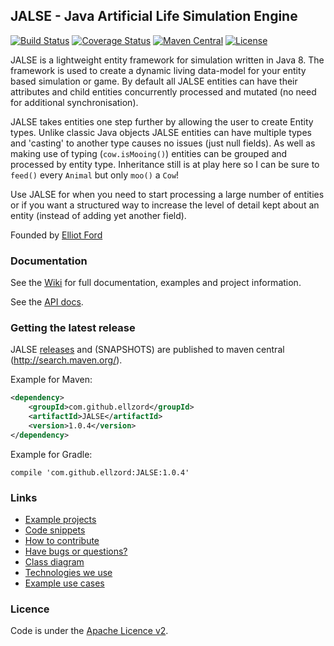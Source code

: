 ## JALSE - Java Artificial Life Simulation Engine
[![Build Status](https://travis-ci.org/Ellzord/JALSE.svg?branch=master)](https://travis-ci.org/Ellzord/JALSE)
[![Coverage Status](https://coveralls.io/repos/Ellzord/JALSE/badge.svg?branch=master)](https://coveralls.io/r/Ellzord/JALSE?branch=master)
[![Maven Central](https://maven-badges.herokuapp.com/maven-central/com.github.ellzord/JALSE/badge.svg)](https://maven-badges.herokuapp.com/maven-central/com.github.ellzord/JALSE/)
[![License](http://img.shields.io/:license-apache-blue.svg)](http://www.apache.org/licenses/LICENSE-2.0.html)

JALSE is a lightweight entity framework for simulation written in Java 8. The framework is used to create a dynamic living data-model for your entity based simulation or game. By default all JALSE entities can have their attributes and child entities concurrently processed and mutated (no need for additional synchronisation).

JALSE takes entities one step further by allowing the user to create Entity types. Unlike classic Java objects JALSE entities can have multiple types and 'casting' to another type causes no issues (just null fields). As well as making use of typing (```cow.isMooing()```) entities can be grouped and processed by entity type. Inheritance still is at play here so I can be sure to ```feed()``` every ```Animal``` but only ```moo()``` a ```Cow```!

Use JALSE for when you need to start processing a large number of entities or if you want a structured way to increase the level of detail kept about an entity (instead of adding yet another field).

Founded by [Elliot Ford](https://twitter.com/ellzord)

### Documentation
See the [Wiki](https://github.com/Ellzord/JALSE/wiki) for full documentation, examples and project information.

See the [API docs](http://ellzord.github.io/JALSE/docs/).

### Getting the latest release
JALSE [releases](https://github.com/Ellzord/JALSE/releases) and (SNAPSHOTS) are published to maven central (http://search.maven.org/).

Example for Maven:
```xml
<dependency>
    <groupId>com.github.ellzord</groupId>
    <artifactId>JALSE</artifactId>
    <version>1.0.4</version>
</dependency>
```

Example for Gradle:
```
compile 'com.github.ellzord:JALSE:1.0.4'
```

### Links
* [Example projects](https://github.com/Ellzord/JALSE/wiki/Example-projects)
* [Code snippets](https://github.com/Ellzord/JALSE/wiki/Code-snippets)
* [How to contribute](https://github.com/Ellzord/JALSE/wiki/How-to-contribute)
* [Have bugs or questions?](https://github.com/Ellzord/JALSE/wiki/Have-bugs-or-questions%3F)
* [Class diagram](https://github.com/Ellzord/JALSE/wiki/Class-diagram)
* [Technologies we use](https://github.com/Ellzord/JALSE/wiki/Technologies-we-use)
* [Example use cases](https://github.com/Ellzord/JALSE/wiki/Example-use-cases)

### Licence
Code is under the [Apache Licence v2](http://www.apache.org/licenses/LICENSE-2.0.html).
